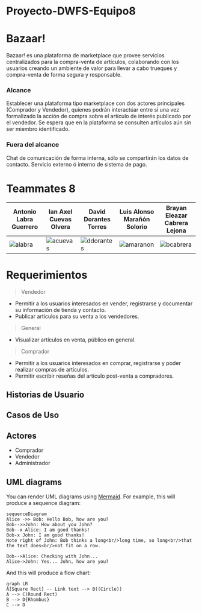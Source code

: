 # Proyecto-DWFS-Equipo8

# Bazaar!
Bazaar! es una plataforma de marketplace que provee servicios centralizados para la compra-venta de artículos, colaborando con los usuarios creando un ambiente de valor para llevar a cabo trueques y compra-venta de forma segura y responsable.
### Alcance
Establecer una plataforma tipo marketplace con dos actores principales (Comprador y Vendedor), quienes podrán interactúar entre sí una vez formalizado la acción de compra sobre el artículo de interés publicado por el vendedor.
Se espera que en la plataforma se consulten artículos aún sin ser miembro identificado.

### Fuera del alcance
Chat de comunicación de forma interna, sólo se compartirán los datos de contacto.
Servicio externo ó interno de sistema de pago.

# Teammates 8

Antonio Labra Guerrero  | Ian Axel Cuevas Olvera  | David Dorantes Torres  | Luis Alonso Marañón Solorio  | Brayan Eleazar Cabrera Lejona  |
----------------------- | ----------------------- | ----------------------- |  ----------------------- |  ----------------------- |
![alabra](https://user-images.githubusercontent.com/85530193/132101712-16503a94-45f5-46a6-815c-78a74d256fe0.png) | ![acuevas](https://user-images.githubusercontent.com/85530193/132101749-5594e6e2-669d-475f-8cfa-daca31b0411e.png) | ![ddorantes](https://user-images.githubusercontent.com/85530193/132101764-061aadee-064e-4f48-8f20-43f8e2066c7a.png) | ![amaranon](https://user-images.githubusercontent.com/85530193/132101768-d200b8ee-5ec8-4909-a4d9-96adb8dcf028.png) | ![bcabrera](https://user-images.githubusercontent.com/85530193/132101775-019284cd-3ea1-4697-9113-8e6d1ea8afdf.png)


# Requerimientos
> Vendedor
- Permitir a los usuarios interesados en vender, registrarse y documentar su información de tienda y contacto.
- Publicar artículos para su venta a los vendedores.
> General
- Visualizar artículos en venta, público en general.
> Comprador
- Permitir a los usuarios interesados en comprar, registrarse y poder realizar compras de artículos.
- Permitir escribir reseñas del artículo post-venta a compradores.

## Historias de Usuario


## Casos de Uso


## Actores
- Comprador
- Vendedor
- Administrador

## UML diagrams

You can render UML diagrams using [Mermaid](https://mermaidjs.github.io/). For example, this will produce a sequence diagram:

```mermaid
sequenceDiagram
Alice ->> Bob: Hello Bob, how are you?
Bob-->>John: How about you John?
Bob--x Alice: I am good thanks!
Bob-x John: I am good thanks!
Note right of John: Bob thinks a long<br/>long time, so long<br/>that the text does<br/>not fit on a row.

Bob-->Alice: Checking with John...
Alice->John: Yes... John, how are you?
```

And this will produce a flow chart:

```mermaid
graph LR
A[Square Rect] -- Link text --> B((Circle))
A --> C(Round Rect)
B --> D{Rhombus}
C --> D
```
